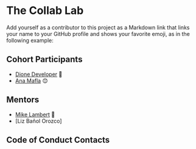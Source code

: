 # The Collab Lab

Add yourself as a contributor to this project as a Markdown link that links your name to your GitHub profile and shows your favorite emoji, as in the following example:

## Cohort Participants

- [Dione Developer](https://github.com/DioneDeveloper) 💅
- [Ana Mafla](https://github.com/anamafla) 😊

## Mentors

- [Mike Lambert](https://github.com/mikeblambert) 🤪
- [Liz Bañol Orozco]

## Code of Conduct Contacts

